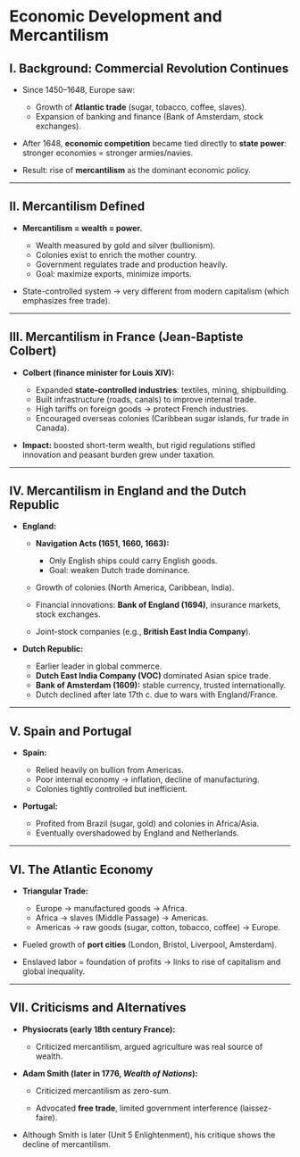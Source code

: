 #            Economic Development and Mercantilism
## **I. Background: Commercial Revolution Continues**

- Since 1450–1648, Europe saw:
    
    - Growth of **Atlantic trade** (sugar, tobacco, coffee, slaves).
    - Expansion of banking and finance (Bank of Amsterdam, stock exchanges).
- After 1648, **economic competition** became tied directly to **state power**: stronger economies = stronger armies/navies.
- Result: rise of **mercantilism** as the dominant economic policy.
---

## **II. Mercantilism Defined**

- **Mercantilism = wealth = power.**
    
    - Wealth measured by gold and silver (bullionism).
    - Colonies exist to enrich the mother country.
    - Government regulates trade and production heavily.
    - Goal: maximize exports, minimize imports.
- State-controlled system → very different from modern capitalism (which emphasizes free trade).
---

## **III. Mercantilism in France (Jean-Baptiste Colbert)**

- **Colbert (finance minister for Louis XIV):**
    
    - Expanded **state-controlled industries**: textiles, mining, shipbuilding.
    - Built infrastructure (roads, canals) to improve internal trade.
    - High tariffs on foreign goods → protect French industries.
    - Encouraged overseas colonies (Caribbean sugar islands, fur trade in Canada).
- **Impact:** boosted short-term wealth, but rigid regulations stifled innovation and peasant burden grew under taxation.
---

## **IV. Mercantilism in England and the Dutch Republic**

- **England:**
    
    - **Navigation Acts (1651, 1660, 1663):**
        
        - Only English ships could carry English goods.
        - Goal: weaken Dutch trade dominance.
    - Growth of colonies (North America, Caribbean, India).
    - Financial innovations: **Bank of England (1694)**, insurance markets, stock exchanges.
    - Joint-stock companies (e.g., **British East India Company**).
- **Dutch Republic:**
    
    - Earlier leader in global commerce.
    - **Dutch East India Company (VOC)** dominated Asian spice trade.
    - **Bank of Amsterdam (1609):** stable currency, trusted internationally.
    - Dutch declined after late 17th c. due to wars with England/France.
---

## **V. Spain and Portugal**

- **Spain:**
    
    - Relied heavily on bullion from Americas.
    - Poor internal economy → inflation, decline of manufacturing.
    - Colonies tightly controlled but inefficient.
- **Portugal:**
    
    - Profited from Brazil (sugar, gold) and colonies in Africa/Asia.
    - Eventually overshadowed by England and Netherlands.
---

## **VI. The Atlantic Economy**

- **Triangular Trade:**
    
    - Europe → manufactured goods → Africa.
    - Africa → slaves (Middle Passage) → Americas.
    - Americas → raw goods (sugar, cotton, tobacco, coffee) → Europe.
- Fueled growth of **port cities** (London, Bristol, Liverpool, Amsterdam).
- Enslaved labor = foundation of profits → links to rise of capitalism and global inequality.
---

## **VII. Criticisms and Alternatives**

- **Physiocrats (early 18th century France):**
    
    - Criticized mercantilism, argued agriculture was real source of wealth.
        
- **Adam Smith (later in 1776, _Wealth of Nations_):**
    
    - Criticized mercantilism as zero-sum.
        
    - Advocated **free trade**, limited government interference (laissez-faire).
        
- Although Smith is later (Unit 5 Enlightenment), his critique shows the decline of mercantilism.